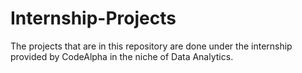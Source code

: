 # Internship-Projects
The projects that are in this repository are done under the internship provided by CodeAlpha in the niche of Data Analytics.
